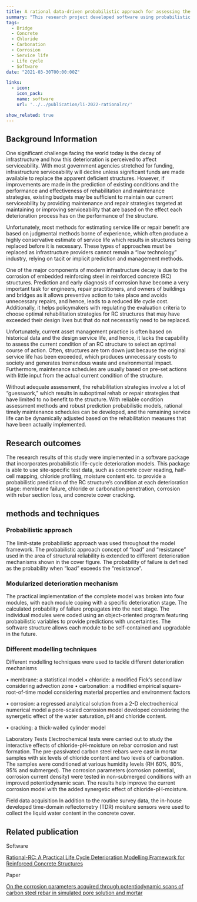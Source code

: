 ```yaml
---
title: A rational data-driven probabilistic approach for assessing the condition and performance of reinforced concrete structures
summary: "This research project developed software using probabilistic life-cycle deterioration models for RC structures. It assesses current conditions and predicts future performance using field data, enabling effective scheduling of maintenance or repairs to extend the asset's life. The software evaluates various deterioration stages, enhancing asset management."
tags:
  - Bridge
  - Concrete
  - Chloride
  - Carbonation
  - Corrosion
  - Service life
  - Life cycle
  - Software
date: "2021-03-30T00:00:00Z"

links:
  - icon: 
    icon_pack:
    name: software
    url: '../../publication/li-2022-rationalrc/'

show_related: true
---
```

## **Background Information**

One significant challenge facing the world today is the decay of infrastructure and how this deterioration is perceived to affect serviceability.  With most government agencies stretched for funding, infrastructure serviceability will decline unless significant funds are made available to replace the apparent deficient structures.  However, if improvements are made in the prediction of existing conditions and the performance and effectiveness of rehabilitation and maintenance strategies, existing budgets may be sufficient to maintain our current serviceability by providing maintenance and repair strategies targeted at maintaining or improving serviceability that are based on the effect each deterioration process has on the performance of the structure.  

Unfortunately, most methods for estimating service life or repair benefit are based on judgmental methods borne of experience, which often produce a highly conservative estimate of service life which results in structures being replaced before it is necessary.  These types of approaches must be replaced as infrastructure providers cannot remain a “low technology” industry, relying on tacit or implicit prediction and management methods.

One of the major components of modern infrastructure decay is due to the corrosion of embedded reinforcing steel in reinforced concrete (RC) structures. Prediction and early diagnosis of corrosion have become a very important task for engineers, repair practitioners, and owners of buildings and bridges as it allows preventive action to take place and avoids unnecessary repairs, and hence, leads to a reduced life cycle cost. Additionally, it helps policymakers with regulating the evaluation criteria to choose optimal rehabilitation strategies for RC structures that may have exceeded their design lives but that do not necessarily need to be replaced. 

Unfortunately, current asset management practice is often based on historical data and the design service life, and hence, it lacks the capability to assess the current condition of an RC structure to select an optimal course of action. Often, structures are torn down just because the original service life has been exceeded, which produces unnecessary costs to society and generates tremendous waste and environmental impact. Furthermore, maintenance schedules are usually based on pre-set actions with little input from the actual current condition of the structure. 

Without adequate assessment, the rehabilitation strategies involve a lot of “guesswork,” which results in suboptimal rehab or repair strategies that have limited to no benefit to the structure. With reliable condition assessment methods and robust prediction probabilistic models, rational timely maintenance schedules can be developed, and the remaining service life can be dynamically adjusted based on the rehabilitation measures that have been actually implemented.

## **Research outcomes**

The research results of this study were implemented in a software package that incorporates probabilistic life-cycle deterioration models. This package is able to use site-specific test data, such as concrete cover reading, half-cell mapping, chloride profiling, moisture content etc. to provide a probabilistic prediction of the RC structure’s condition at each deterioration stage: membrane failure, chloride or carbonation penetration, corrosion with rebar section loss, and concrete cover cracking.

## **methods and techniques**

### Probabilistic approach

The limit-state probabilistic approach was used throughout the model framework. The probabilistic approach concept of “load” and “resistance” used in the area of structural reliability is extended to different deterioration mechanisms shown in the cover figure. The probability of failure is defined as the probability when “load” exceeds the “resistance”.

### Modularized deterioration mechanism

The practical implementation of the complete model was broken into four modules, with each module coping with a specific deterioration stage. The calculated probability of failure propagates into the next stage. The individual modules were coded using an object-oriented program featuring probabilistic variables to provide predictions with uncertainties. The software structure allows each module to be self-contained and upgradable in the future. 

### Different modelling techniques
Different modelling techniques were used to tackle different deterioration mechanisms

•	membrane: 
a statistical model
•	chloride: 
a modified Fick’s second law considering advection zone
•	carbonation: 
a modified empirical square-root-of-time model considering material properties and environment factors

•	corrosion: 
a regressed analytical solution from a 2-D electrochemical numerical model 
	a pore-scaled corrosion model developed considering the synergetic effect of the water saturation, pH and chloride content.

•	cracking:
a thick-walled cylinder model

Laboratory Tests
Electrochemical tests were carried out to study the interactive effects of chloride-pH-moisture on rebar corrosion and rust formation. The pre-passivated carbon steel rebars were cast in mortar samples with six levels of chloride content and two levels of carbonation. The samples were conditioned at various humidity levels (RH 60%, 80%, 95% and submerged). The corrosion parameters (corrosion potential, corrosion current density) were tested in non-submerged conditions with an improved potentiodynamic scan. The results help improve the current corrosion model with the added synergetic effect of chloride-pH-moisture.

Field data acquisition 
In addition to the routine survey data, the in-house developed time-domain reflectometry (TDR) moisture sensors were used to collect the liquid water content in the concrete cover. 

## Related publication

Software

[Rational-RC: A Practical Life Cycle Deterioration Modelling Framework for Reinforced Concrete Structures](../../publication/li-2022-rationalrc/)

Paper

[On the corrosion parameters acquired through potentiodynamic scans of carbon steel rebar in simulated pore solution and mortar](../../publication/li-2023-corrosion/)